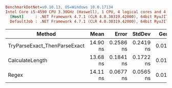 ``` ini

BenchmarkDotNet=v0.10.13, OS=Windows 10.0.17134
Intel Core i5-4590 CPU 3.30GHz (Haswell), 1 CPU, 4 logical cores and 4 physical cores
  [Host]     : .NET Framework 4.7.1 (CLR 4.0.30319.42000), 64bit RyuJIT-v4.7.3163.0
  DefaultJob : .NET Framework 4.7.1 (CLR 4.0.30319.42000), 64bit RyuJIT-v4.7.3163.0


```
|                       Method |     Mean |     Error |    StdDev |  Gen 0 | Allocated |
|----------------------------- |---------:|----------:|----------:|-------:|----------:|
| TryParseExact_ThenParseExact | 14.90 ns | 0.2586 ns | 0.2419 ns | 0.0127 |      40 B |
|              CalculateLength | 13.68 ns | 0.1841 ns | 0.1722 ns | 0.0127 |      40 B |
|                        Regex | 14.11 ns | 0.0677 ns | 0.0565 ns | 0.0127 |      40 B |
